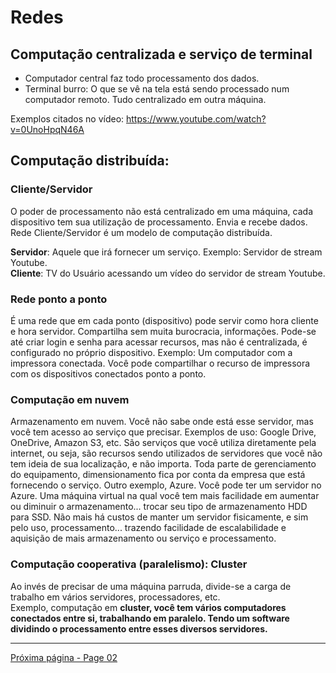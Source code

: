 # Redes

## Computação centralizada e serviço de terminal

* Computador central faz todo processamento dos dados.
* Terminal burro: O que se vê na tela está sendo processado num computador remoto. Tudo centralizado em outra máquina.

Exemplos citados no vídeo: https://www.youtube.com/watch?v=0UnoHpqN46A

## Computação distribuída:
### Cliente/Servidor

O poder de processamento não está centralizado em uma máquina, cada dispositivo tem sua utilização de processamento. Envia e recebe dados. Rede Cliente/Servidor é um modelo de computação distribuída.

**Servidor**: Aquele que irá fornecer um serviço. Exemplo: Servidor de stream Youtube.  
**Cliente**: TV do Usuário acessando um vídeo do servidor de stream Youtube.  

### Rede ponto a ponto

É uma rede que em cada ponto (dispositivo) pode servir como hora cliente e hora servidor. Compartilha sem muita burocracia, informações. Pode-se até criar login e senha para acessar recursos, mas não é centralizada, é configurado no próprio dispositivo. Exemplo: Um computador com a impressora conectada. Você pode compartilhar o recurso de impressora com os dispositivos conectados ponto a ponto.

### Computação em nuvem

Armazenamento em nuvem. Você não sabe onde está esse servidor, mas você tem acesso ao serviço que precisar. Exemplos de uso: Google Drive, OneDrive, Amazon S3, etc.
São serviços que você utiliza diretamente pela internet, ou seja, são recursos sendo utilizados de servidores que você não tem ideia de sua localização, e não importa. Toda parte de gerenciamento do equipamento, dimensionamento fica por conta da empresa que está fornecendo o serviço. Outro exemplo, Azure. Você pode ter um servidor no Azure. Uma máquina virtual na qual você tem mais facilidade em aumentar ou diminuir o armazenamento... trocar seu tipo de armazenamento HDD para SSD. Não mais há custos de manter um servidor fisicamente, e sim pelo uso, processamento... trazendo facilidade de escalabilidade e aquisição de mais armazenamento ou serviço e processamento.

### Computação cooperativa (paralelismo): Cluster

Ao invés de precisar de uma máquina parruda, divide-se a carga de trabalho em vários servidores, processadores, etc.  
Exemplo, computação em **cluster, você tem vários computadores conectados entre si, trabalhando em paralelo. Tendo um software dividindo o processamento entre esses diversos servidores.**

* * *
[Próxima página - Page 02](.../../../Page%2002/readme.md)